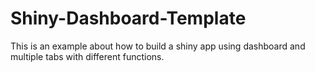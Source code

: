# Shiny-Dashboard-Template

This is an example about how to build a shiny app using dashboard and multiple tabs with different functions. 